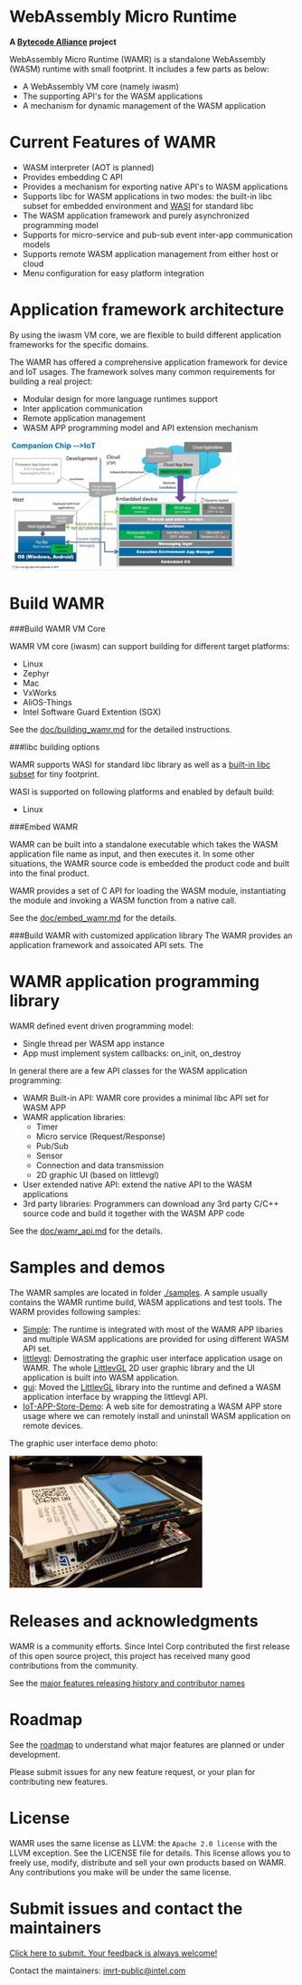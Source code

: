 WebAssembly Micro Runtime
=========================

**A [Bytecode Alliance][BA] project**

[BA]: https://bytecodealliance.org/

WebAssembly Micro Runtime (WAMR) is a standalone WebAssembly (WASM) runtime with small footprint. It includes a few parts as below:
- A WebAssembly VM core (namely iwasm)
- The supporting API's for the WASM applications
- A mechanism for dynamic management of the WASM application


Current Features of WAMR
=========================
- WASM interpreter (AOT is planned)
- Provides embedding C API
- Provides a mechanism for exporting native API's to WASM applications
- Supports libc for WASM applications in two modes: the built-in libc subset for embedded environment and [WASI](https://github.com/WebAssembly/WASI) for standard libc
- The WASM application framework and purely asynchronized programming model
- Supports for micro-service and pub-sub event inter-app communication models
- Supports remote WASM application management from either host or cloud
- Menu configuration for easy platform integration

Application framework architecture
===================================

By using the iwasm VM core, we are flexible to build different application frameworks for the specific domains. 

The WAMR has offered a comprehensive application framework for device and IoT usages. The framework solves many common requirements for building a real project:
- Modular design for more language runtimes support
- Inter application communication
- Remote application management
- WASM APP programming model and API extension mechanism 

<img src="./doc/pics/wamr-arch.JPG" width="80%">



Build WAMR 
==========

###Build WAMR VM Core 


WAMR VM core (iwasm) can support building for different target platforms:
- Linux
- Zephyr
- Mac
- VxWorks
- AliOS-Things
- Intel Software Guard Extention (SGX)

See the [doc/building_wamr.md](./doc/building_wamr.md) for the detailed instructions.

###libc building options

WAMR supports WASI for standard libc library as well as a [built-in libc subset](./doc/wamr_api.md) for tiny footprint. 

WASI is supported on following platforms and enabled by default build:
- Linux


###Embed WAMR 

WAMR can be built into a standalone executable which takes the WASM application file name as input, and then executes it. In some other situations, the WAMR source code is embedded the product code and built into the final product. 

WAMR provides a set of C API for loading the WASM module, instantiating the module and invoking a WASM function from a native call. 

See the [doc/embed_wamr.md](./doc/embed_wamr.md) for the details.


###Build  WAMR with customized application library
The WAMR provides an application framework and assoicated API sets. The  



WAMR application programming library
===================================

WAMR defined event driven programming model:
- Single thread per WASM app instance
- App must implement system callbacks: on_init, on_destroy


In general there are a few API classes for the WASM application programming:
- WAMR Built-in API: WAMR core provides a minimal libc API set for WASM APP
- WAMR application libraries: 
  - Timer
  - Micro service (Request/Response)
  - Pub/Sub
  - Sensor
  - Connection and data transmission
  - 2D graphic UI (based on littlevgl)
- User extended native API: extend the native API to the WASM applications
- 3rd party libraries: Programmers can download any 3rd party C/C++ source code and build it together with the WASM APP code

See the [doc/wamr_api.md](./doc/wamr_api.md) for the details.


Samples and demos
=================

The WAMR samples are located in folder [./samples](./samples). A sample usually contains the WAMR runtime build, WASM applications and test tools. The WARM provides following samples:
- [Simple](./samples/simple/README.md): The runtime is integrated with most of the WAMR APP libaries and multiple WASM applications are provided for using different WASM API set.
- [littlevgl](./samples/littlevgl/README.md): Demostrating the graphic user interface application usage on WAMR. The whole [LittlevGL](https://github.com/littlevgl/) 2D user graphic library and the UI application is built into WASM application.  
- [gui](./samples/gui/README.md): Moved the [LittlevGL](https://github.com/littlevgl/) library into the runtime and defined a WASM application interface by wrapping the littlevgl API.
- [IoT-APP-Store-Demo](./test-tools/IoT-APP-Store-Demo/README.md): A web site for demostrating a WASM APP store usage where we can remotely install and uninstall WASM application on remote devices.


The graphic user interface demo photo:

![WAMR samples diagram](./doc/pics/vgl_demo.png "WAMR samples diagram")




Releases and acknowledgments
============================

WAMR is a community efforts. Since Intel Corp contributed the first release of this open source project, this project has received many good contributions from the community. 

See the [major features releasing history and contributor names](./doc/release_ack.md)   


Roadmap
=======

See the [roadmap](./doc/roadmap.md) to understand what major features are planned or under development.

Please submit issues for any new feature request, or your plan for contributing new features.


License
=======
WAMR uses the same license as LLVM: the `Apache 2.0 license` with the LLVM
exception. See the LICENSE file for details. This license allows you to freely
use, modify, distribute and sell your own products based on WAMR.
Any contributions you make will be under the same license.


Submit issues and contact the maintainers
=========================================
[Click here to submit. Your feedback is always welcome!](https://github.com/intel/wasm-micro-runtime/issues/new)


Contact the maintainers: imrt-public@intel.com

